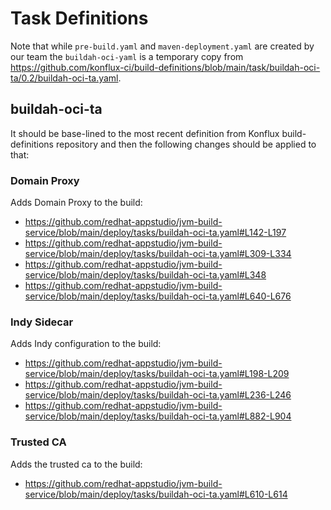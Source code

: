 

# Task Definitions

Note that while `pre-build.yaml` and `maven-deployment.yaml` are created by our team the `buildah-oci-yaml` is a temporary copy from https://github.com/konflux-ci/build-definitions/blob/main/task/buildah-oci-ta/0.2/buildah-oci-ta.yaml.


## buildah-oci-ta

It should be base-lined to the most recent definition from Konflux build-definitions repository and then the following changes should be applied to that:

### Domain Proxy
Adds Domain Proxy to the build:
* https://github.com/redhat-appstudio/jvm-build-service/blob/main/deploy/tasks/buildah-oci-ta.yaml#L142-L197
* https://github.com/redhat-appstudio/jvm-build-service/blob/main/deploy/tasks/buildah-oci-ta.yaml#L309-L334
* https://github.com/redhat-appstudio/jvm-build-service/blob/main/deploy/tasks/buildah-oci-ta.yaml#L348
* https://github.com/redhat-appstudio/jvm-build-service/blob/main/deploy/tasks/buildah-oci-ta.yaml#L640-L676

### Indy Sidecar
Adds Indy configuration to the build:
* https://github.com/redhat-appstudio/jvm-build-service/blob/main/deploy/tasks/buildah-oci-ta.yaml#L198-L209
* https://github.com/redhat-appstudio/jvm-build-service/blob/main/deploy/tasks/buildah-oci-ta.yaml#L236-L246
* https://github.com/redhat-appstudio/jvm-build-service/blob/main/deploy/tasks/buildah-oci-ta.yaml#L882-L904


### Trusted CA
Adds the trusted ca to the build:
* https://github.com/redhat-appstudio/jvm-build-service/blob/main/deploy/tasks/buildah-oci-ta.yaml#L610-L614

